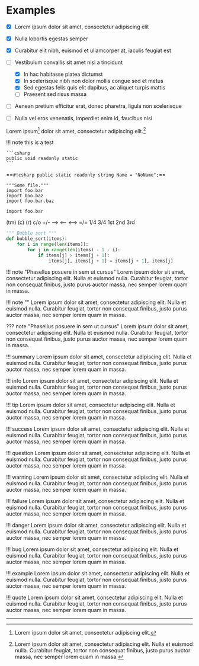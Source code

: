 # Examples

* [x] Lorem ipsum dolor sit amet, consectetur adipiscing elit
* [x] Nulla lobortis egestas semper
* [x] Curabitur elit nibh, euismod et ullamcorper at, iaculis feugiat est
* [ ] Vestibulum convallis sit amet nisi a tincidunt
    * [x] In hac habitasse platea dictumst
    * [x] In scelerisque nibh non dolor mollis congue sed et metus
    * [x] Sed egestas felis quis elit dapibus, ac aliquet turpis mattis
    * [ ] Praesent sed risus massa
* [ ] Aenean pretium efficitur erat, donec pharetra, ligula non scelerisque
* [ ] Nulla vel eros venenatis, imperdiet enim id, faucibus nisi


Lorem ipsum[^1] dolor sit amet, consectetur adipiscing elit.[^2]

!!! note
    this is a test

    ```csharp
    public void readonly static
    ```

==`#!csharp public static readonly string Name = "NoName";`==

``` hl_lines="1 3"
"""Some file."""
import foo.bar
import boo.baz
import foo.bar.baz
```

``` linenums="1"
import foo.bar
```

(tm) (c) (r) c/o +/- --> <-- <--> =/= 1/4 3/4 1st 2nd 3rd

``` python hl_lines="3 4"
""" Bubble sort """
def bubble_sort(items):
    for i in range(len(items)):
        for j in range(len(items) - 1 - i):
            if items[j] > items[j + 1]:
                items[j], items[j + 1] = items[j + 1], items[j]
```


!!! note "Phasellus posuere in sem ut cursus"
    Lorem ipsum dolor sit amet, consectetur adipiscing elit. Nulla et euismod
    nulla. Curabitur feugiat, tortor non consequat finibus, justo purus auctor
    massa, nec semper lorem quam in massa.

!!! note ""
    Lorem ipsum dolor sit amet, consectetur adipiscing elit. Nulla et euismod
    nulla. Curabitur feugiat, tortor non consequat finibus, justo purus auctor
    massa, nec semper lorem quam in massa.

??? note "Phasellus posuere in sem ut cursus"
    Lorem ipsum dolor sit amet, consectetur adipiscing elit. Nulla et euismod
    nulla. Curabitur feugiat, tortor non consequat finibus, justo purus auctor
    massa, nec semper lorem quam in massa.

!!! summary
    Lorem ipsum dolor sit amet, consectetur adipiscing elit. Nulla et euismod
    nulla. Curabitur feugiat, tortor non consequat finibus, justo purus auctor
    massa, nec semper lorem quam in massa.

!!! info
    Lorem ipsum dolor sit amet, consectetur adipiscing elit. Nulla et euismod
    nulla. Curabitur feugiat, tortor non consequat finibus, justo purus auctor
    massa, nec semper lorem quam in massa.

!!! tip
    Lorem ipsum dolor sit amet, consectetur adipiscing elit. Nulla et euismod
    nulla. Curabitur feugiat, tortor non consequat finibus, justo purus auctor
    massa, nec semper lorem quam in massa.

!!! success
    Lorem ipsum dolor sit amet, consectetur adipiscing elit. Nulla et euismod
    nulla. Curabitur feugiat, tortor non consequat finibus, justo purus auctor
    massa, nec semper lorem quam in massa.

!!! question
    Lorem ipsum dolor sit amet, consectetur adipiscing elit. Nulla et euismod
    nulla. Curabitur feugiat, tortor non consequat finibus, justo purus auctor
    massa, nec semper lorem quam in massa.

!!! warning
    Lorem ipsum dolor sit amet, consectetur adipiscing elit. Nulla et euismod
    nulla. Curabitur feugiat, tortor non consequat finibus, justo purus auctor
    massa, nec semper lorem quam in massa.

!!! failure
    Lorem ipsum dolor sit amet, consectetur adipiscing elit. Nulla et euismod
    nulla. Curabitur feugiat, tortor non consequat finibus, justo purus auctor
    massa, nec semper lorem quam in massa.

!!! danger
    Lorem ipsum dolor sit amet, consectetur adipiscing elit. Nulla et euismod
    nulla. Curabitur feugiat, tortor non consequat finibus, justo purus auctor
    massa, nec semper lorem quam in massa.

!!! bug
    Lorem ipsum dolor sit amet, consectetur adipiscing elit. Nulla et euismod
    nulla. Curabitur feugiat, tortor non consequat finibus, justo purus auctor
    massa, nec semper lorem quam in massa.

!!! example
    Lorem ipsum dolor sit amet, consectetur adipiscing elit. Nulla et euismod
    nulla. Curabitur feugiat, tortor non consequat finibus, justo purus auctor
    massa, nec semper lorem quam in massa.

!!! quote
    Lorem ipsum dolor sit amet, consectetur adipiscing elit. Nulla et euismod
    nulla. Curabitur feugiat, tortor non consequat finibus, justo purus auctor
    massa, nec semper lorem quam in massa.



---

[^1]: Lorem ipsum dolor sit amet, consectetur adipiscing elit.
[^2]:
    Lorem ipsum dolor sit amet, consectetur adipiscing elit. Nulla et euismod
    nulla. Curabitur feugiat, tortor non consequat finibus, justo purus auctor
    massa, nec semper lorem quam in massa.
